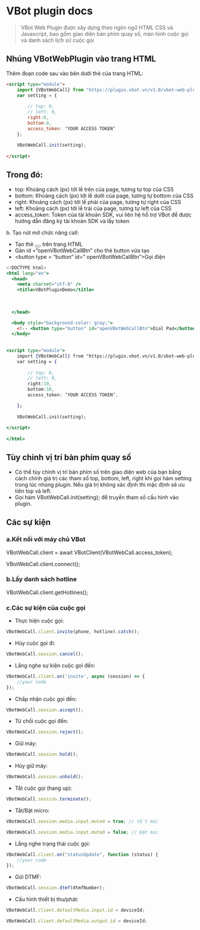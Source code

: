 # VBot plugin docs

> VBot Web Plugin được xây dựng theo ngôn ngữ HTML CSS và Javascript, bao gồm giao diện bàn phím quay số, màn hình cuộc gọi và danh sách lịch sử cuộc gọi
> 

## Nhúng VBotWebPlugin vào trang HTML

Thêm đoạn code sau vào bên dưới thẻ **<body></body>** của trang HTML:

```html
<script type="module">
    import {VBotWebCall} from "https://plugin.vbot.vn/v1.0/vbot-web-plugin.js";
    var setting = {
        
        // top: 0,
        // left: 0,
        right:0,
        bottom:0,
        access_token: ‘YOUR ACCESS TOKEN’
    };
    
    VBotWebCall.init(setting);
  
</script>

```

## Trong đó:

- top: Khoảng cách (px) tới lề trên của page, tương tự top của CSS
- bottom: Khoảng cách (px) tới lề dưới của page, tương tự bottom của CSS
- right: Khoảng cách (px) tới lề phải của page, tương tự right của CSS
- left: Khoảng cách (px) tới lề trái của page, tương tự left của CSS
- access_token: Token của tài khoản SDK, vui liên hệ hỗ trợ VBot để được hướng dẫn đăng ký tài khoản SDK và lấy token

b. Tạo nút mở chức năng call:

- Tạo thẻ <button type = ”button”></button> trên trang HTML
- Gán id =”openVBotWebCallBtn” cho thẻ button vừa tạo
- <button type = “button” id=” openVBotWebCallBtn”>Gọi điện</button>
```jsx
<!DOCTYPE html>
<html lang="en">
  <head>
    <meta charset="utf-8" />
    <title>VBotPluginDemo</title>
    
    
    
  </head>

  <body style="background-color: gray;">
    <!-- <button type="button" id="openVBotWebCallBtn">Dial Pad</button> -->
  </body>
  
 
<script type="module">
    import {VBotWebCall} from "https://plugin.vbot.vn/v1.0/vbot-web-plugin.js";
    var setting = {
        
        // top: 0,
        // left: 0,
        right:10,
        bottom:10,
        access_token: ‘YOUR ACCESS TOKEN’,

    };
   
    VBotWebCall.init(setting);
      
</script>
 
</html>

```
<!-- ![PluginExample.JPG](images/PluginExample.jpg) -->

## Tùy chỉnh vị trí bàn phím quay số

- Có thể tùy chỉnh vị trí bàn phím số trên giao diện web của bạn bằng cách chỉnh giá trị các tham số top, bottom, left, right khi gọi hàm setting trong lúc nhúng plugin. Nếu giá trị không xác định thì mặc định sẽ ưu tiên top và left.
- Gọi hàm VBotWebCall.init(setting); để truyền tham số cấu hình vào plugin.

## Các sự kiện

### a.Kết nối với máy chủ VBot

VBotWebCall.client = await VBotClient(VBotWebCall.access_token);

VBotWebCall.client.connect();

### b.Lấy danh sách hotline

VBotWebCall.client.getHotlines();

### c.Các sự kiện của cuộc gọi

- Thực hiện cuộc gọi:

```jsx
VBotWebCall.client.invite(phone, hotline).catch();
```

- Hủy cuộc gọi đi:

```jsx
VBotWebCall.session.cancel();
```

- Lắng nghe sự kiện cuộc gọi đến:

```jsx
VBotWebCall.client.on('invite', async (session) => {
	//your code
});
```

- Chấp nhận cuộc gọi đến:

```jsx
VBotWebCall.session.accept();
```

- Từ chối cuộc gọi đến:

```jsx
VBotWebCall.session.reject();
```

- Giữ máy:

```jsx
VBotWebCall.session.hold();
```

- Hủy giữ máy:

```jsx
VBotWebCall.session.unhold();
```

- Tắt cuộc gọi (hang up):

```jsx
VBotWebCall.session.terminate();
```

- Tắt/Bật micro:

```jsx
VBotWebCall.session.media.input.muted = true; // tắt mic

VBotWebCall.session.media.input.muted = false; // bật mic
```

- Lắng nghe trạng thái cuộc gọi:

```jsx
VBotWebCall.client.on("statusUpdate", function (status) {
	//your code
});
```

- Gửi DTMF:

```jsx
VBotWebCall.session.dtmf(dtmfNumber);
```

- Cấu hình thiết bị thu/phát:

```jsx
VBotWebCall.client.defaultMedia.input.id = deviceId;

VBotWebCall.client.defaultMedia.output.id = deviceId;
```